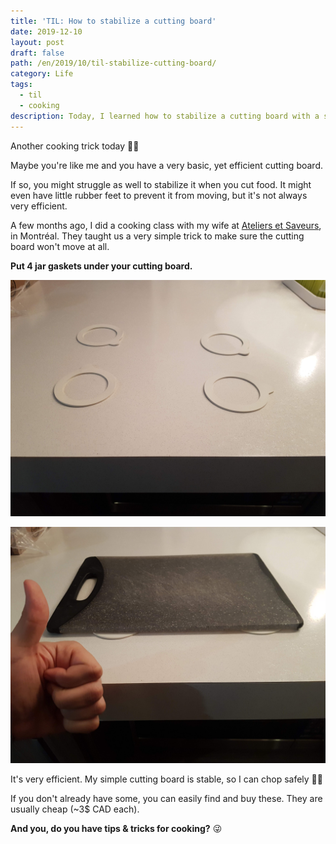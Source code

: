 ```yaml
---
title: 'TIL: How to stabilize a cutting board'
date: 2019-12-10
layout: post
draft: false
path: /en/2019/10/til-stabilize-cutting-board/
category: Life
tags:
  - til
  - cooking
description: Today, I learned how to stabilize a cutting board with a simple trick.
---
```


Another cooking trick today 👨‍🍳

Maybe you're like me and you have a very basic, yet efficient cutting board.

If so, you might struggle as well to stabilize it when you cut food. It might even have little rubber feet to prevent it from moving, but it's not always very efficient.

A few months ago, I did a cooking class with my wife at [Ateliers et Saveurs](https://www.ateliersetsaveurs.com/en/), in Montréal. They taught us a very simple trick to make sure the cutting board won't move at all.

**Put 4 jar gaskets under your cutting board.**

![4 jar gaskets](./before.jpg)

![Then the cutting board](./after.jpg)

It's very efficient. My simple cutting board is stable, so I can chop safely 🔪🥒

If you don't already have some, you can easily find and buy these. They are usually cheap (~3\$ CAD each).

**And you, do you have tips & tricks for cooking?** 😜

